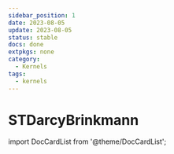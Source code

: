 ```yaml
---
sidebar_position: 1
date: 2023-08-05 
update: 2023-08-05 
status: stable
docs: done
extpkgs: none
category: 
  - Kernels
tags: 
  - kernels
---
```


# STDarcyBrinkmann

import DocCardList from '@theme/DocCardList';

<DocCardList />
